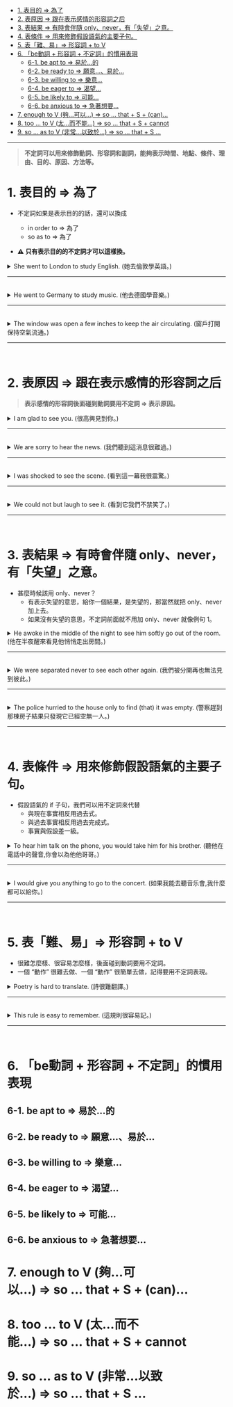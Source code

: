 * [1. 表目的 ⇒ 為了](#1表目的為了)
* [2. 表原因 ⇒ 跟在表示感情的形容詞之后](#2表原因跟在表示感情的形容詞之后)
* [3. 表結果 ⇒ 有時會伴隨 only、never，有「失望」之意。](#3表結果有時會伴隨onlynever有失望之意)
* [4. 表條件 ⇒ 用來修飾假設語氣的主要子句。](#4表條件用來修飾假設語氣的主要子句)
* [5. 表「難、易」⇒ 形容詞 + to V](#5表難易形容詞toV)
* [6. 「be動詞 + 形容詞 + 不定詞」的慣用表現](#6be動詞形容詞不定詞的慣用表現)
  * [6-1. be apt to ⇒ 易於...的](#6-1beaptto易於的)
  * [6-2. be ready to ⇒ 願意...、易於...](#6-2bereadyto願意易於)
  * [6-3. be willing to ⇒ 樂意...](#6-3bewillingto樂意)
  * [6-4. be eager to ⇒ 渴望...](#6-4beeagerto渴望)
  * [6-5. be likely to ⇒ 可能...](#6-5belikelyto可能)
  * [6-6. be anxious to ⇒ 急著想要...](#6-6beanxiousto急著想要)
* [7. enough to V (夠...可以...) ⇒ so ... that + S + (can)...](#7enoughtoV夠可以sothatScan)
* [8. too ... to V (太...而不能...) ⇒ so ... that + S + cannot](#8tootoV太而不能sothatScannot)
* [9. so ... as to V (非常...以致於...) ⇒ so ... that + S ...](#9soastoV非常以致於sothatS)
---

> **不定詞可以用來修飾動詞、形容詞和副詞，能夠表示時間、地點、條件、理由、目的、原因、方法等。**

# 1.&nbsp;表目的&nbsp;⇒&nbsp;為了

- 不定詞如果是表示目的的話，還可以換成
  - in order to  ⇒  為了
  - so as to  ⇒  為了

- ⚠️ **只有表示目的的不定詞才可以這樣換。**

<details>
  <summary>
    She went to London to study English. (她去倫敦學英語。)
  </summary>
    
  - 等於  ⇒  `She went to London in order to study English.`
  - 她去倫敦的目的是學英文  ⇒  表示目的。
</details>

---
<br>


<details>
  <summary>
    He went to Germany to study music. (他去德國學音樂。)
  </summary>
    
  - ⇒  `He went to Germany in order to study music.`
  - ⇒  `He went to Germany so as to study music.`
  - 他去德國，是為了學音樂  ⇒  表示目的。
</details>

---
<br>

<details>
  <summary>
    The window was open a few inches to keep the air circulating. (窗戶打開保持空氣流通。)
  </summary>
    
  - ⇒  `The window was open a few inches in order to keep the air circulating.`
  - ⇒  `The window was open a few inches so as to keep the air circulating.`
  - open 是形容詞  ⇒  在 be 動詞的後面。
  - 打開窗戶的目的是為了保持空氣流通  ⇒  表示目的。
</details>

---
<br>

# 2.&nbsp;表原因&nbsp;⇒&nbsp;跟在表示感情的形容詞之后

> **表示感情的形容詞後面碰到動詞要用不定詞  ⇒  表示原因。**

<details>
  <summary>
    I am glad to see you. (很高興見到你。)
  </summary>
    
  - 我高興的原因是見到你  ⇒  表示原因。
</details>

---
<br>

<details>
  <summary>
    We are sorry to hear the news. (我們聽到這消息很難過。)
  </summary>
    
  - 我們難過的原因是聽到這個消息  ⇒  表示原因。
  - sorry : 有抱歉、難過、遺憾的意思。
</details>

---
<br>

<details>
  <summary>
    I was shocked to see the scene. (看到這一幕我很震驚。)
  </summary>
    
  - 我震驚的原因是看到這一幕  ⇒  表示原因。
  - 為甚麼知道可以用不定詞？
    - 因為例句有一個看，表達原因又是動詞  ⇒  to see the scene。
</details>

---
<br>

<details>
  <summary>
    We could not but laugh to see it. (看到它我們不禁笑了。)
  </summary>
    
  - 不禁、忍不住  ⇒  can not but +VR
    - but 是相反的意思，前面又有 not  ⇒  負負得正，最後結果還是笑了
</details>

---
<br>

# 3.&nbsp;表結果&nbsp;⇒&nbsp;有時會伴隨&nbsp;only、never，有「失望」之意。

- 甚麼時候該用 only、never？
  - 有表示失望的意思，給你一個結果，是失望的，那當然就把 only、never 加上去。
  - 如果沒有失望的意思，不定詞前面就不用加 only、never  就像例句 1。

<details>
  <summary>
    He awoke in the middle of the night to see him softly go out of the room. (他在半夜醒來看見他悄悄走出房間。)
  </summary>
    
  - ⇒  `He awoke in the middle of the night and saw him softly go out of the room.`
  - awake 醒來  ⇒  awoke 是過去式。
  - in the middle of the night  ⇒  晚上的一半也就是半夜。
  - 用 go out 原型動詞是因為在感官動詞後面。
</details>

---
<br>

<details>
  <summary>
    We were separated never to see each other again. (我們被分開再也無法見到彼此。)
  </summary>
    
  - 被分開是被動  ⇒  be 動詞 + 過去分詞。
</details>

---
<br>

<details>
  <summary>
    The police hurried to the house only to find (that) it was empty. (警察趕到那棟房子結果只發現它已經空無一人。)
  </summary>
    
  - 所有的警方人員  ⇒  the police ，表示的是全體，是複數。
    - 一個警察  ⇒  a policeman
    - 兩個警察  ⇒  two policemen
    - 報警  ⇒  call the police

- 例句的 ”結果” 不需要把它翻譯出來，不定詞就可以表示結果了。所以不要中文看到結果，就在想英文單字的結果怎麼拚。

- 發現一件事情用 that 來連接，但是動詞後面的連接詞 that 是可以省略的。
  - **⚠️ that 所引導的名詞子句當受詞的時候，that 可以省略。**

- 為甚麼要用連接詞？
  - 因為有兩個主詞兩個動詞所以需要連接詞
  - 它當然指的是房子，所以用 it
</details>

---
<br>

# 4.&nbsp;表條件&nbsp;⇒&nbsp;用來修飾假設語氣的主要子句。

- 假設語氣的 if 子句，我們可以用不定詞來代替
  - 與現在事實相反用過去式。
  - 與過去事實相反用過去完成式。
  - 事實與假設差一級。

<details>
  <summary>
    To hear him talk on the phone, you would take him for his brother. (聽他在電話中的聲音,你會以為他他哥哥。)
  </summary>
    
  - ⇒  `If you heard him talk on the phone, you would take him for his brother.`
    - 事實與假設時態差一級。
    - 我現在在跟你講這句話，所以要使用假設法過去式。
  
  - 把某人視為另一個人  ⇒  `take + 人 + for + 另一個人`
</details>

---
<br>

<details>
  <summary>
    I would give you anything to go to the concert. (如果我能去聽音乐會,我什麼都可以給你。)
  </summary>
    
  - ⇒  `I would give you anything if I could go to the concert.`
    - 事實與假設時態差一級。
    - 我現在在跟你講這句話，所以要使用假設法過去式。
      
  - 從動詞就可以發現這是一個假設語氣的說法  ⇒  would give。
    - `I will go to  a concert.` 我將要去參加音樂會
    - `I went to a concert.` 我去過音樂會
    - 而例句的是表示條件
</details>

---
<br>

# 5.&nbsp;表「難、易」⇒&nbsp;形容詞&nbsp;+&nbsp;to&nbsp;V

- 很難怎麼樣、很容易怎麼樣，後面碰到動詞要用不定詞。
- 一個 “動作” 很難去做、一個 “動作” 很簡單去做，記得要用不定詞表現。

<details>
  <summary>
    Poetry is hard to translate. (詩很難翻譯。)
  </summary>

  - Poetry 是指所有的詩，視為詩的總集合，視為單數；所以例句用 is。
</details>

---
<br>

<details>
  <summary>
    This rule is easy to remember. (這規則很容易記。)
  </summary>
</details>

---
<br>

# 6.&nbsp;「be動詞&nbsp;+&nbsp;形容詞&nbsp;+&nbsp;不定詞」的慣用表現

## 6-1.&nbsp;be&nbsp;apt&nbsp;to&nbsp;⇒&nbsp;易於...的 
## 6-2.&nbsp;be&nbsp;ready&nbsp;to&nbsp;⇒&nbsp;願意...、易於...
## 6-3.&nbsp;be&nbsp;willing&nbsp;to&nbsp;⇒&nbsp;樂意...
## 6-4.&nbsp;be&nbsp;eager&nbsp;to&nbsp;⇒&nbsp;渴望... 
## 6-5.&nbsp;be&nbsp;likely&nbsp;to&nbsp;⇒&nbsp;可能... 
## 6-6.&nbsp;be&nbsp;anxious&nbsp;to&nbsp;⇒&nbsp;急著想要...

# 7.&nbsp;enough&nbsp;to&nbsp;V&nbsp;(夠...可以...)&nbsp;⇒&nbsp;so&nbsp;...&nbsp;that&nbsp;+&nbsp;S&nbsp;+&nbsp;(can)...
# 8.&nbsp;too&nbsp;...&nbsp;to&nbsp;V&nbsp;(太...而不能...)&nbsp;⇒&nbsp;so&nbsp;...&nbsp;that&nbsp;+&nbsp;S&nbsp;+&nbsp;cannot
# 9.&nbsp;so&nbsp;...&nbsp;as&nbsp;to&nbsp;V&nbsp;(非常...以致於...)&nbsp;⇒&nbsp;so&nbsp;...&nbsp;that&nbsp;+&nbsp;S&nbsp;...

